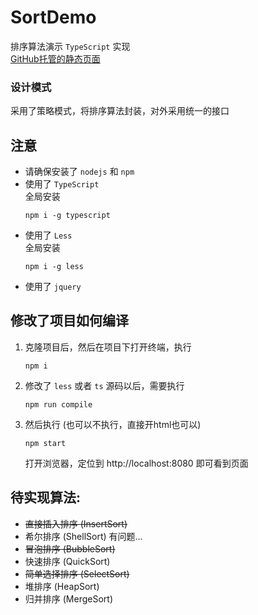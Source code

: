 # SortDemo

排序算法演示 `TypeScript` 实现<br>
[GitHub托管的静态页面](https://lollipopnougat.github.io/SortDemo/)


### 设计模式

采用了策略模式，将排序算法封装，对外采用统一的接口

## 注意

* 请确保安装了 `nodejs` 和 `npm`
* 使用了 `TypeScript`<br>
  全局安装
  ```
  npm i -g typescript
  ```
* 使用了 `Less`<br>
  全局安装
  ```
  npm i -g less
  ```
* 使用了 `jquery`


## 修改了项目如何编译

1. 克隆项目后，然后在项目下打开终端，执行
    ```
    npm i
    ```

2. 修改了 `less` 或者 `ts` 源码以后，需要执行
    ```
    npm run compile
    ```

3. 然后执行 (也可以不执行，直接开html也可以)
    ```
    npm start
    ```
    打开浏览器，定位到 http://localhost:8080 即可看到页面


## 待实现算法:

* <del>直接插入排序 (InsertSort)</del>
* 希尔排序 (ShellSort) 有问题...
* <del>冒泡排序 (BubbleSort)</del>
* 快速排序 (QuickSort)
* <del>简单选择排序 (SelectSort)</del>
* 堆排序 (HeapSort)
* 归并排序 (MergeSort)

